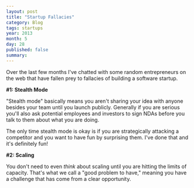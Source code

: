 ```yaml
---
layout: post
title: "Startup Fallacies"
category: Blog
tags: startups
year: 2013
month: 5
day: 28
published: false
summary: 
---
```


Over the last few months I've chatted with some random entrepreneurs on the web that have fallen prey to fallacies of building a software startup. 

__#1: Stealth Mode__

"Stealth mode" basically means you aren't sharing your idea with anyone besides your team until you launch publicly. Generally if you are serious you'll also ask potential employees and investors to sign NDAs before you talk to them about what you are doing.

The only time stealth mode is okay is if you are strategically attacking a competitor and you want to have fun by surprising them. I've done that and it's definitely fun!

__#2: Scaling__

You don't need to even *think* about scaling until you are hitting the limits of capacity. That's what we call a "good problem to have," meaning you have a challenge that has come from a clear opportunity.

